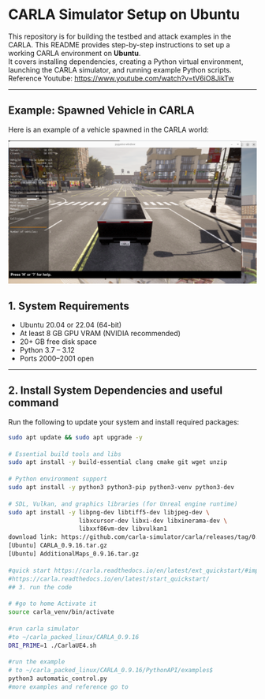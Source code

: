 
 # CARLA Simulator Setup on Ubuntu

This repository is for building the testbed and attack examples in the CARLA. 
This README provides step-by-step instructions to set up a working CARLA environment on **Ubuntu**.  
It covers installing dependencies, creating a Python virtual environment, launching the CARLA simulator, and running example Python scripts.
Reference Youtube: https://www.youtube.com/watch?v=tV6iO8JikTw

---
## Example: Spawned Vehicle in CARLA

Here is an example of a vehicle spawned in the CARLA world:

![CARLA Vehicle](assets/car.png)


## 1. System Requirements

- Ubuntu 20.04 or 22.04 (64-bit)
- At least 8 GB GPU VRAM (NVIDIA recommended)
- 20+ GB free disk space
- Python 3.7 – 3.12
- Ports 2000–2001 open

---

## 2. Install System Dependencies and useful command

Run the following to update your system and install required packages:

```bash
sudo apt update && sudo apt upgrade -y

# Essential build tools and libs
sudo apt install -y build-essential clang cmake git wget unzip

# Python environment support
sudo apt install -y python3 python3-pip python3-venv python3-dev

# SDL, Vulkan, and graphics libraries (for Unreal engine runtime)
sudo apt install -y libpng-dev libtiff5-dev libjpeg-dev \
                    libxcursor-dev libxi-dev libxinerama-dev \
                    libxxf86vm-dev libvulkan1
download link: https://github.com/carla-simulator/carla/releases/tag/0.9.16/
[Ubuntu] CARLA_0.9.16.tar.gz
[Ubuntu] AdditionalMaps_0.9.16.tar.gz

#quick start https://carla.readthedocs.io/en/latest/ext_quickstart/#import-additional-assets
#https://carla.readthedocs.io/en/latest/start_quickstart/
## 3. run the code

# #go to home Activate it
source carla_venv/bin/activate

#run carla simulator
#to ~/carla_packed_linux/CARLA_0.9.16
DRI_PRIME=1 ./CarlaUE4.sh

#run the example
# to ~/carla_packed_linux/CARLA_0.9.16/PythonAPI/examples$ 
python3 automatic_control.py
#more examples and reference go to






